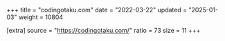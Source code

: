 +++
title = "codingotaku.com"
date = "2022-03-22"
updated = "2025-01-03"
weight = 10804

[extra]
source = "https://codingotaku.com/"
ratio = 73
size = 11
+++
